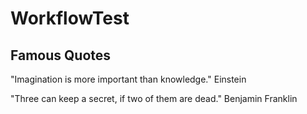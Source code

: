 # WorkflowTest

## Famous Quotes

"Imagination is more important than knowledge." Einstein

"Three can keep a secret, if two of them are dead."	Benjamin Franklin
